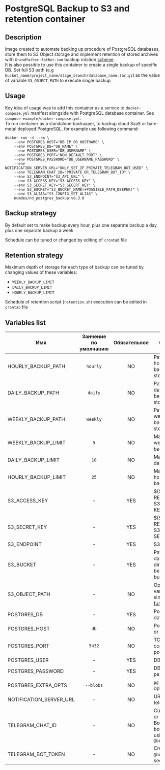 # PostgreSQL Backup to S3 and retention container

## Description

Image created to automate backing up procedure of PostgreSQL databases, store them to S3 Object storage and implement retention of stored archives with `Grandfather-father-son` backup rotation [scheme](https://en.wikipedia.org/wiki/Backup_rotation_scheme).     
It is also possible to use this container to create a single backup of specific DB. Set full S3 path (e.g `bucket_name/project_name/stage_branch/database_name.tar.gz`) as the value of variable `S3_OBJECT_PATH`  to execute single backup  

## Usage

Key idea of usage was to add this container as a service to `docker-compose.yml` manifest alongside with PostgreSQL database container. See `compose-example/docker-compose.yml`.    
To run container as a standalone backuaper, to backup cloud SaaS or bare-metal deployed PostgreSQL, for example use following command:

```shell
docker run -d --rm \
    --env POSTGRES_HOST="DB_IP_OR_HOSTNAME" \
    --env POSTGRES_DB="DB_NAME" \
    --env POSTGRES_USER="DB_USERNAME" \
    --env POSTGRES_PORT="NON_DEFAULT_PORT" \
    --env POSTGRES_PASSWORD="DB_USERNAME_PASSWORD" \
    --env NOTIFICATION_SERVER_URL="ONLY_SET_IF_PRIVATE_TELEGRAM_BOT_USED" \
    --env TELEGRAM_CHAT_ID="PRIVATE_OR_TELEGRAM_BOT_ID" \
    --env S3_ENDPOINT="S3_API_URL" \
    --env S3_ACCESS_KEY="S3_ACCESS_KEY" \
    --env S3_SECRET_KEY="S3_SECERT_KEY" \
    --env S3_BUCKET="S3_BUCKET_NAME(+POSSIBLE_PATH_DEEPER)" \
    --env S3_ALIAS="S3_CONFIG_SET_ALIAS" \
    numdes/nd_postgres_backup:v0.3.0
```

## Backup strategy

By default set to make backup every hour, plus one separate backup a day, plus one separate backup a week

Schedule can be tuned or changed by editing of `crontab` file

## Retention strategy

Maximum depth of storage for each type of backup can be tuned by changing values of these variables:

- `WEEKLY_BACKUP_LIMIT`
- `DAILY_BACKUP_LIMIT`
- `HOURLY_BACKUP_LIMIT`

Schedule of retention script (`retention.sh`) execution can be edited in `crontab` file 

## Variables list

| Имя                       | Занчение по умолчанию | Обязательное | Описание                                                               |
|---------------------------|:-------------:|:-------------:|---------------------------------------------------------------------------|
| HOURLY_BACKUP_PATH        | `hourly`      |     NO        | Path suffix to hourly-made backups storage |
| DAILY_BACKUP_PATH         | `daily`       |     NO        | Path suffix to daily-made backups storage|
| WEEKLY_BACKUP_PATH        | `weekly`      |     NO        | Path suffix to weekly-made backups storage|
| WEEKLY_BACKUP_LIMIT       | `5`           |     NO        | Max number of weekly backups      |
| DAILY_BACKUP_LIMIT        | `10`          |     NO        | Max number of daily backups       |
| HOURLY_BACKUP_LIMIT       | `25`          |     NO        | Max number of hourly backups      |
| S3_ACCESS_KEY             | -             |     YES       | ${S3_BUCKET} READ-WRITE S3 ACCESS KEY |
| S3_SECRET_KEY             | -             |     YES       | ${S3_BUCKET} READ-WRITE S3 ACCESS SECRET  |
| S3_ENDPOINT               | -             |     YES       | S3 API URL |
| S3_BUCKET                 | -             |     YES       | Path to hourly, daily, weekly directories will be. Including bucket name        |
| S3_OBJECT_PATH            | -             |     NO        | Optional variable to use single backup [functionality](#description) |
| POSTGRES_DB               | -             |     YES       | PostgreSQL database name                                                            |
| POSTGRES_HOST             | `db`          |     NO        | PostgreSQL IP or host name                                        |
| POSTGRES_PORT             | `5432`        |     NO        | TCP connection port                                                  |
| POSTGRES_USER             | -             |     YES       | DB usermane                                                            |
| POSTGRES_PASSWORD         | -             |     YES       | DB username password                                                    |
| POSTGRES_EXTRA_OPTS       | `--blobs`     |     NO        | `pg_dump` extra options |
| NOTIFICATION_SERVER_URL   | -             |     NO        | URL of private telegram bot                                                            |
| TELEGRAM_CHAT_ID          | -             |     NO        | Custom bot ID or Telegram Bot ID when bot created using `@botfather`                                                   |
| TELEGRAM_BOT_TOKEN        | -             |     NO        | Created by `@botfather` bot security token  |
